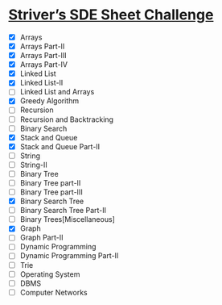 # [Striver’s SDE Sheet Challenge](https://takeuforward.org/interviews/strivers-sde-sheet-challenge-2023/)

- [x] Arrays
- [x] Arrays Part-II
- [x] Arrays Part-III
- [x] Arrays Part-IV
- [x] Linked List
- [x] Linked List-II
- [ ] Linked List and Arrays
- [x] Greedy Algorithm
- [ ] Recursion
- [ ] Recursion and Backtracking
- [ ] Binary Search
- [x] Stack and Queue
- [x] Stack and Queue Part-II
- [ ] String
- [ ] String-II
- [ ] Binary Tree
- [ ] Binary Tree part-II
- [ ] Binary Tree part-III
- [x] Binary Search Tree
- [ ] Binary Search Tree Part-II
- [ ] Binary Trees[Miscellaneous]
- [x] Graph
- [ ] Graph Part-II
- [ ] Dynamic Programming
- [ ] Dynamic Programming Part-II
- [ ] Trie
- [ ] Operating System
- [ ] DBMS
- [ ] Computer Networks
